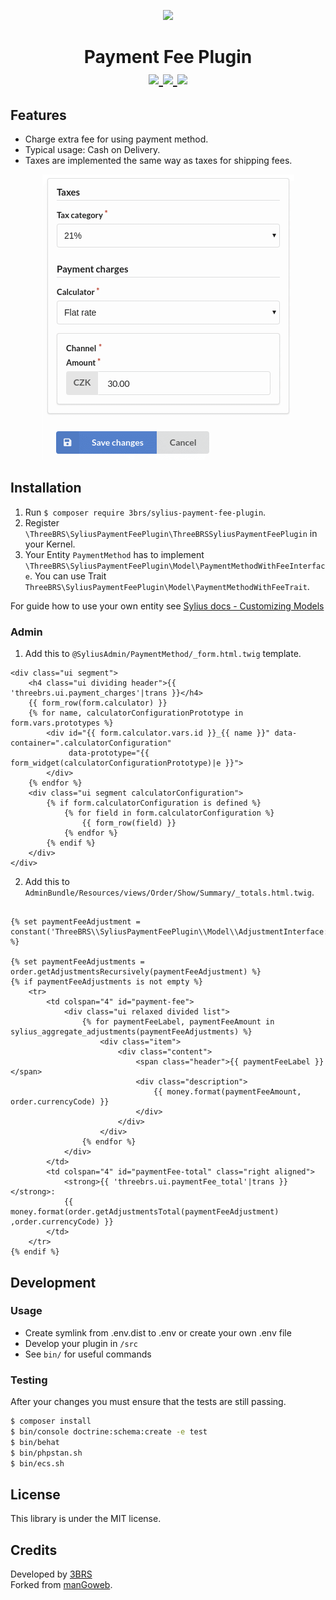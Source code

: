 <p align="center">
    <a href="https://www.3brs.com" target="_blank">
        <img src="https://3brs1.fra1.cdn.digitaloceanspaces.com/3brs/logo/3BRS-logo-sylius-200.png"/>
    </a>
</p>
<h1 align="center">
Payment Fee Plugin
<br />
    <a href="https://packagist.org/packages/3brs/sylius-payment-fee-plugin" title="License" target="_blank">
        <img src="https://img.shields.io/packagist/l/3brs/sylius-payment-fee-plugin.svg" />
    </a>
    <a href="https://packagist.org/packages/3brs/sylius-payment-fee-plugin" title="Version" target="_blank">
        <img src="https://img.shields.io/packagist/v/3brs/sylius-payment-fee-plugin.svg" />
    </a>
    <a href="https://circleci.com/gh/3BRS/sylius-payment-fee-plugin" title="Build status" target="_blank">
        <img src="https://circleci.com/gh/3BRS/sylius-payment-fee-plugin.svg?style=shield" />
    </a>
</h1>

## Features

* Charge extra fee for using payment method.
* Typical usage: Cash on Delivery.
* Taxes are implemented the same way as taxes for shipping fees.

<p align="center">
	<img src="https://raw.githubusercontent.com/3BRS/sylius-payment-fee-plugin/master/doc/admin.png"/>
</p>

## Installation

1. Run `$ composer require 3brs/sylius-payment-fee-plugin`.
2. Register `\ThreeBRS\SyliusPaymentFeePlugin\ThreeBRSSyliusPaymentFeePlugin` in your Kernel.
3. Your Entity `PaymentMethod` has to implement `\ThreeBRS\SyliusPaymentFeePlugin\Model\PaymentMethodWithFeeInterface`. You can use Trait `ThreeBRS\SyliusPaymentFeePlugin\Model\PaymentMethodWithFeeTrait`. 

For guide how to use your own entity see [Sylius docs - Customizing Models](https://docs.sylius.com/en/latest/customization/model.html)

### Admin

1. Add this to `@SyliusAdmin/PaymentMethod/_form.html.twig` template.

```twig
<div class="ui segment">
	<h4 class="ui dividing header">{{ 'threebrs.ui.payment_charges'|trans }}</h4>
	{{ form_row(form.calculator) }}
	{% for name, calculatorConfigurationPrototype in form.vars.prototypes %}
		<div id="{{ form.calculator.vars.id }}_{{ name }}" data-container=".calculatorConfiguration"
			 data-prototype="{{ form_widget(calculatorConfigurationPrototype)|e }}">
		</div>
	{% endfor %}
	<div class="ui segment calculatorConfiguration">
		{% if form.calculatorConfiguration is defined %}
			{% for field in form.calculatorConfiguration %}
				{{ form_row(field) }}
			{% endfor %}
		{% endif %}
	</div>
</div>
```

2. Add this to `AdminBundle/Resources/views/Order/Show/Summary/_totals.html.twig`.

```twig

{% set paymentFeeAdjustment = constant('ThreeBRS\\SyliusPaymentFeePlugin\\Model\\AdjustmentInterface::PAYMENT_ADJUSTMENT') %}

{% set paymentFeeAdjustments = order.getAdjustmentsRecursively(paymentFeeAdjustment) %}
{% if paymentFeeAdjustments is not empty %}
	<tr>
		<td colspan="4" id="payment-fee">
			<div class="ui relaxed divided list">
				{% for paymentFeeLabel, paymentFeeAmount in sylius_aggregate_adjustments(paymentFeeAdjustments) %}
					<div class="item">
						<div class="content">
							<span class="header">{{ paymentFeeLabel }}</span>
							<div class="description">
								{{ money.format(paymentFeeAmount, order.currencyCode) }}
							</div>
						</div>
					</div>
				{% endfor %}
			</div>
		</td>
		<td colspan="4" id="paymentFee-total" class="right aligned">
			<strong>{{ 'threebrs.ui.paymentFee_total'|trans }}</strong>:
			{{ money.format(order.getAdjustmentsTotal(paymentFeeAdjustment) ,order.currencyCode) }}
		</td>
	</tr>
{% endif %}
```

## Development

### Usage

- Create symlink from .env.dist to .env or create your own .env file
- Develop your plugin in `/src`
- See `bin/` for useful commands

### Testing

After your changes you must ensure that the tests are still passing.

```bash
$ composer install
$ bin/console doctrine:schema:create -e test
$ bin/behat
$ bin/phpstan.sh
$ bin/ecs.sh
```

License
-------
This library is under the MIT license.

Credits
-------
Developed by [3BRS](https://3brs.com)<br>
Forked from [manGoweb](https://github.com/mangoweb-sylius/SyliusPaymentFeePlugin).
